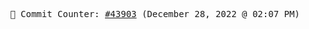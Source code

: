 <p align="center">
    <samp>
        📮 Commit Counter: <a href="https://github.com/Javascript-void0/Javascript-void0/commits/main">#43903</a> (December 28, 2022 @ 02:07 PM)
    </samp>
</p>